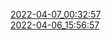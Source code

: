 [2022-04-07_00:32:57](https://danubetech.github.io/did-resolution-test-suite/gh-pages/2022-04-07_00:32:57/mochareports/reports.html)  
[2022-04-06_15:56:57](https://danubetech.github.io/did-resolution-test-suite/gh-pages/2022-04-06_15:56:57/mochareports/reports.html)  
